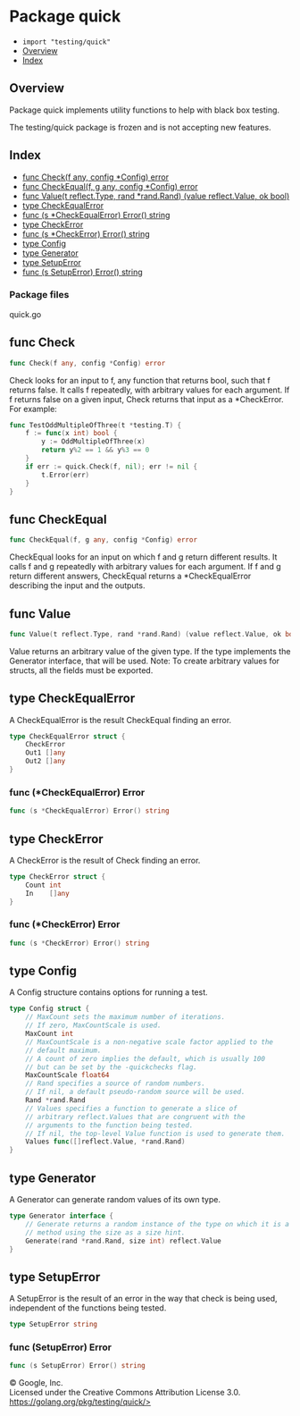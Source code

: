 Package quick
=============

-   `import "testing/quick"`
-   [Overview](#pkg-overview)
-   [Index](#pkg-index)

Overview 
--------

Package quick implements utility functions to help with black box
testing.

The testing/quick package is frozen and is not accepting new features.

Index 
-----

-   [func Check(f any, config \*Config) error](#Check)
-   [func CheckEqual(f, g any, config \*Config) error](#CheckEqual)
-   [func Value(t reflect.Type, rand \*rand.Rand) (value reflect.Value,
    ok bool)](#Value)
-   [type CheckEqualError](#CheckEqualError)
-   [func (s \*CheckEqualError) Error() string](#CheckEqualError.Error)
-   [type CheckError](#CheckError)
-   [func (s \*CheckError) Error() string](#CheckError.Error)
-   [type Config](#Config)
-   [type Generator](#Generator)
-   [type SetupError](#SetupError)
-   [func (s SetupError) Error() string](#SetupError.Error)

### Package files

quick.go

func Check 
----------

```go
func Check(f any, config *Config) error
```

Check looks for an input to f, any function that returns bool, such that
f returns false. It calls f repeatedly, with arbitrary values for each
argument. If f returns false on a given input, Check returns that input
as a \*CheckError. For example:

```go
func TestOddMultipleOfThree(t *testing.T) {
    f := func(x int) bool {
        y := OddMultipleOfThree(x)
        return y%2 == 1 && y%3 == 0
    }
    if err := quick.Check(f, nil); err != nil {
        t.Error(err)
    }
}
```

func CheckEqual 
---------------

```go
func CheckEqual(f, g any, config *Config) error
```

CheckEqual looks for an input on which f and g return different results.
It calls f and g repeatedly with arbitrary values for each argument. If
f and g return different answers, CheckEqual returns a \*CheckEqualError
describing the input and the outputs.

func Value 
----------

```go
func Value(t reflect.Type, rand *rand.Rand) (value reflect.Value, ok bool)
```

Value returns an arbitrary value of the given type. If the type
implements the Generator interface, that will be used. Note: To create
arbitrary values for structs, all the fields must be exported.

type CheckEqualError 
--------------------

A CheckEqualError is the result CheckEqual finding an error.

```go
type CheckEqualError struct {
    CheckError
    Out1 []any
    Out2 []any
}
```

### func (\*CheckEqualError) Error 

```go
func (s *CheckEqualError) Error() string
```

type CheckError 
---------------

A CheckError is the result of Check finding an error.

```go
type CheckError struct {
    Count int
    In    []any
}
```

### func (\*CheckError) Error 

```go
func (s *CheckError) Error() string
```

type Config 
-----------

A Config structure contains options for running a test.

```go
type Config struct {
    // MaxCount sets the maximum number of iterations.
    // If zero, MaxCountScale is used.
    MaxCount int
    // MaxCountScale is a non-negative scale factor applied to the
    // default maximum.
    // A count of zero implies the default, which is usually 100
    // but can be set by the -quickchecks flag.
    MaxCountScale float64
    // Rand specifies a source of random numbers.
    // If nil, a default pseudo-random source will be used.
    Rand *rand.Rand
    // Values specifies a function to generate a slice of
    // arbitrary reflect.Values that are congruent with the
    // arguments to the function being tested.
    // If nil, the top-level Value function is used to generate them.
    Values func([]reflect.Value, *rand.Rand)
}
```

type Generator 
--------------

A Generator can generate random values of its own type.

```go
type Generator interface {
    // Generate returns a random instance of the type on which it is a
    // method using the size as a size hint.
    Generate(rand *rand.Rand, size int) reflect.Value
}
```

type SetupError 
---------------

A SetupError is the result of an error in the way that check is being
used, independent of the functions being tested.

```go
type SetupError string
```

### func (SetupError) Error 

```go
func (s SetupError) Error() string
```

 
© Google, Inc.\
Licensed under the Creative Commons Attribution License 3.0.\
https://golang.org/pkg/testing/quick/>

